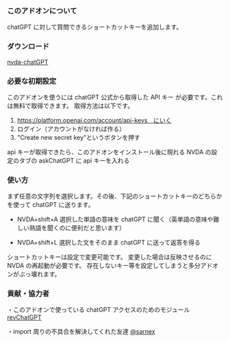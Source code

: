 ### このアドオンについて

chatGPT に対して質問できるショートカットキーを追加します。

### ダウンロード

[nvda-chatGPT](https://github.com/mo29cg/nvda-chatGPT/releases/latest/download/nvdaChatGPT.nvda-addon)

### 必要な初期設定

このアドオンを使うには chatGPT 公式から取得した API キー が必要です。これは無料で取得できます。
取得方法は以下です。

1. https://platform.openai.com/account/api-keys　にいく
2. ログイン（アカウントがなければ作る）
3. "Create new secret key‍"というボタンを押す

api キーが取得できたら、このアドオンをインストール後に現れる NVDA の設定のタブの askChatGPT に api キーを入れる

### 使い方

まず任意の文字列を選択します。その後、下記のショートカットキーのどちらかを使って chatGPT に送ります。

- NVDA+shift+A 選択した単語の意味を chatGPT に聞く（英単語の意味や難しい熟語を聞くのに便利だと思います）

- NVDA+shift+L 選択した文をそのまま chatGPT に送って返答を得る

ショートカットキーは設定で変更可能です。
変更した場合は反映させるのに NVDA の再起動が必要です。
存在しないキー等を設定してしまうと多分アドオンがぶっ壊れます。

### 貢献・協力者

・このアドオンで使っている chatGPT アクセスのためのモジュール [revChatGPT](https://github.com/acheong08/ChatGPT)

・import 周りの不具合を解決してくれた友達 [@sarnex](https://github.com/sarnex)
